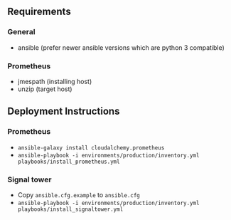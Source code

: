 ## Requirements

### General
- ansible (prefer newer ansible versions which are python 3 compatible)

### Prometheus
- jmespath (installing host)
- unzip (target host)

## Deployment Instructions

### Prometheus
- `ansible-galaxy install cloudalchemy.prometheus`
- `ansible-playbook -i environments/production/inventory.yml playbooks/install_prometheus.yml`

### Signal tower
- Copy `ansible.cfg.example` to `ansible.cfg`
- `ansible-playbook -i environments/production/inventory.yml playbooks/install_signaltower.yml`
